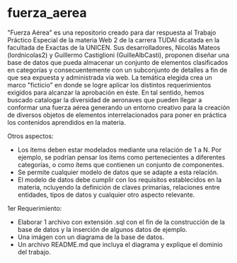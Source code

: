 # fuerza_aerea

"Fuerza Aérea" es una repositorio creado para dar respuesta al Trabajo Práctico Especial de la materia Web 2 de la carrera TUDAI dicatada en la facultada de Exactas de la UNICEN.
Sus desarrolladores, Nicolás Mateos (lordnicolas2) y Guillermo Castiglioni (GuilleAlbCasti), proponen diseñar una base de datos que pueda almacenar un conjunto de elementos clasificados en categorías y consecuentemente con un subconjunto de detalles a fin de que sea expuesta y administrada vía web.
La temática elegida crea un marco "ficticio" en donde se logre aplicar los distintos requerimientos exigidos para alcanzar la aprobación en éste. En tal sentido, hemos buscado catalogar la diversidad de aeronaves que pueden llegar a conformar una fuerza aérea generando un entorno creativo para la creación de diversos objetos de elementos interrelacionados para poner en práctica los contenidos aprendidos en la materia.

Otros aspectos:

  - Los ítems deben estar modelados mediante una relación de 1 a N. Por ejemplo, se podrían pensar los ítems como pertenecientes a diferentes categorías, o como ítems que contienen
    un conjunto de componentes.
  - Se permite cualquier modelo de datos que se adapte a esta relación.
  - El modelo de datos debe cumplir con los requisitos establecidos en la materia, ncluyendo la definición de claves primarias, relaciones entre entidades, tipos de datos y cualquier otro      aspecto relevante.

1er Requerimiento:

  - Elaborar 1 archivo con extensión .sql con el fin de la construcción de la base de datos y la inserción de algunos datos de ejemplo.
  - Una imágen con un diagrama de la base de datos.
  - Un archivo README.md que incluya el diagrama y explique el dominio del trabajo.











